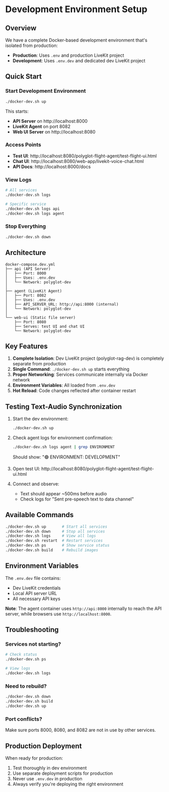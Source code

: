 # Development Environment Setup

## Overview

We have a complete Docker-based development environment that's isolated from production:

- **Production**: Uses `.env` and production LiveKit project
- **Development**: Uses `.env.dev` and dedicated dev LiveKit project

## Quick Start

### Start Development Environment

```bash
./docker-dev.sh up
```

This starts:
- **API Server** on http://localhost:8000
- **LiveKit Agent** on port 8082
- **Web UI Server** on http://localhost:8080

### Access Points

- **Test UI**: http://localhost:8080/polyglot-flight-agent/test-flight-ui.html
- **Chat UI**: http://localhost:8080/web-app/livekit-voice-chat.html
- **API Docs**: http://localhost:8000/docs

### View Logs

```bash
# All services
./docker-dev.sh logs

# Specific service
./docker-dev.sh logs api
./docker-dev.sh logs agent
```

### Stop Everything

```bash
./docker-dev.sh down
```

## Architecture

```
docker-compose.dev.yml
├── api (API Server)
│   ├── Port: 8000
│   ├── Uses: .env.dev
│   └── Network: polyglot-dev
│
├── agent (LiveKit Agent)
│   ├── Port: 8082
│   ├── Uses: .env.dev
│   ├── API_SERVER_URL: http://api:8000 (internal)
│   └── Network: polyglot-dev
│
└── web-ui (Static file server)
    ├── Port: 8080
    ├── Serves: test UI and chat UI
    └── Network: polyglot-dev
```

## Key Features

1. **Complete Isolation**: Dev LiveKit project (polyglot-rag-dev) is completely separate from production
2. **Single Command**: `./docker-dev.sh up` starts everything
3. **Proper Networking**: Services communicate internally via Docker network
4. **Environment Variables**: All loaded from `.env.dev`
5. **Hot Reload**: Code changes reflected after container restart

## Testing Text-Audio Synchronization

1. Start the dev environment:
   ```bash
   ./docker-dev.sh up
   ```

2. Check agent logs for environment confirmation:
   ```bash
   ./docker-dev.sh logs agent | grep ENVIRONMENT
   ```
   Should show: "🟢 ENVIRONMENT: DEVELOPMENT"

3. Open test UI: http://localhost:8080/polyglot-flight-agent/test-flight-ui.html

4. Connect and observe:
   - Text should appear ~500ms before audio
   - Check logs for "Sent pre-speech text to data channel"

## Available Commands

```bash
./docker-dev.sh up       # Start all services
./docker-dev.sh down     # Stop all services
./docker-dev.sh logs     # View all logs
./docker-dev.sh restart  # Restart services
./docker-dev.sh ps       # Show service status
./docker-dev.sh build    # Rebuild images
```

## Environment Variables

The `.env.dev` file contains:
- Dev LiveKit credentials
- Local API server URL
- All necessary API keys

**Note**: The agent container uses `http://api:8000` internally to reach the API server, while browsers use `http://localhost:8000`.

## Troubleshooting

### Services not starting?
```bash
# Check status
./docker-dev.sh ps

# View logs
./docker-dev.sh logs
```

### Need to rebuild?
```bash
./docker-dev.sh down
./docker-dev.sh build
./docker-dev.sh up
```

### Port conflicts?
Make sure ports 8000, 8080, and 8082 are not in use by other services.

## Production Deployment

When ready for production:
1. Test thoroughly in dev environment
2. Use separate deployment scripts for production
3. Never use `.env.dev` in production
4. Always verify you're deploying the right environment